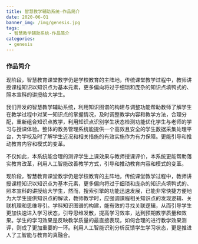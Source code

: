 ```yaml
---
title: 智慧教学辅助系统-作品简介
date: 2020-06-01
banner_img: /img/genesis.jpg
tags: 
 - 智慧教学辅助系统-作品简介
categories:
 - genesis
---
```


### 作品简介

现阶段，智慧教育课堂教学仍是学校教育的主阵地，传统课堂教学过程中，教师讲授课程知识以知识点为基本元素，更多偏向将过于细琐和庞杂的知识点填鸭式的、照本宣科的讲授给大学生。

我们开发的智慧教学辅助系统，利用知识图谱的构建与调整功能帮助教师了解学生在教学过程中对某一知识点的掌握情况，及时调整教学内容和教学方法，合理分配，重新组合知识点教学，利用知识点识别学生状态检测功能优化学生与老师的学习与授课体验。整体的教务管理系统能提供一个高效且安全的学生数据采集处理平台，为学校及时了解学生近况和相关措施的有效实施作为有力保障。更能引导和推动教育内容和模式的变革。

不仅如此，本系统能合理的测评学生上课效果与教师授课评价，本系统更能帮助落实教育改革，利用人工智能改善教学方式，引导和推动教育内容和模式的变革。

现阶段，智慧教育课堂教学仍是学校教育的主阵地，传统课堂教学过程中，教师讲授课程知识以知识点为基本元素，更多偏向将过于细琐和庞杂的知识点填鸭式的、照本宣科的讲授给大学生，然而，搜索引擎的功能迅速发展，已能非常快捷方便地为大学生提供知识点的解读，教师教学时，应强调课程相关知识点的发现逻辑、关联机理和思维导引。学科知识图谱的构建，能有效的寻找关联逻辑，从而引导学生更加快速进入学习状态，引导思维发散，提高学习效率，达到预期教学质量和效果。学生的学习效果是反映教学质量的最直接表现，如何合理的进行教学效果测评，则成了更加重要的一环。利用人工智能识别分析反馈学生学习状态，更是推进人了工智能与教育的真融合。
